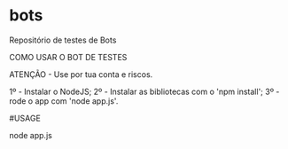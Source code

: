# bots
Repositório de testes de Bots

COMO USAR O BOT DE TESTES

ATENÇÃO - Use por tua conta e riscos.

1º - Instalar o NodeJS;
2º - Instalar as bibliotecas com o 'npm install';
3º - rode o app com 'node app.js'.

#USAGE

node app.js
